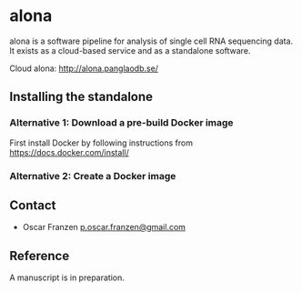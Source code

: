 # alona
alona is a software pipeline for analysis of single cell RNA sequencing data. It exists as a cloud-based service and as a standalone software.

Cloud alona: http://alona.panglaodb.se/

## Installing the standalone
### Alternative 1: Download a pre-build Docker image
First install Docker by following instructions from https://docs.docker.com/install/

### Alternative 2: Create a Docker image

## Contact
* Oscar Franzen <p.oscar.franzen@gmail.com>

## Reference
A manuscript is in preparation.
